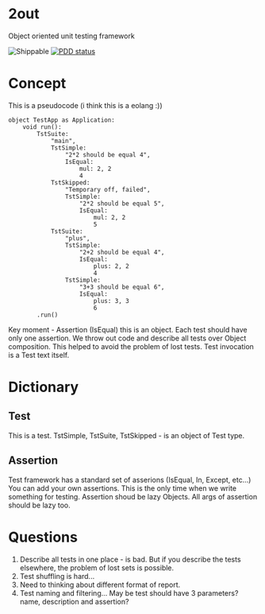 # 2out

Object oriented unit testing framework

![Shippable](https://api.shippable.com/projects/5922a40c2a28350700f84ee0/badge?branch=master)
[![PDD status](http://www.0pdd.com/svg?name=DronMDF/2out)](http://www.0pdd.com/p?name=DronMDF/2out)

# Concept

This is a pseudocode (i think this is a eolang :))

```
object TestApp as Application:
	void run():
		TstSuite:
			"main",
			TstSimple:
				"2*2 should be equal 4",
				IsEqual:
					mul: 2, 2
					4
			TstSkipped:
				"Temporary off, failed",
				TstSimple:
					"2*2 should be equal 5",
					IsEqual:
						mul: 2, 2
						5
			TstSuite:
				"plus",
				TstSimple:
					"2+2 should be equal 4",
					IsEqual:
						plus: 2, 2
						4
				TstSimple:
					"3+3 should be equal 6",
					IsEqual:
						plus: 3, 3
						6
		.run()
```

Key moment - Assertion (IsEqual) this is an object.
Each test should have only one assertion. We throw out code and describe all tests over Object composition.
This helped to avoid the problem of lost tests. Test invocation is a Test text itself.

# Dictionary

## Test

This is a test.
TstSimple, TstSuite, TstSkipped - is an object of Test type.

## Assertion

Test framework has a standard set of asserions (IsEqual, In, Except, etc...)
You can add your own assertions.
This is the only time when we write something for testing.
Assertion shoud be lazy Objects.
All args of assertion should be lazy too.

# Questions

1. Describe all tests in one place - is bad. But if you describe the tests elsewhere, the problem of lost sets is possible.
1. Test shuffling is hard...
1. Need to thinking about different format of report.
1. Test naming and filtering... May be test should have 3 parameters? name, description and assertion?
